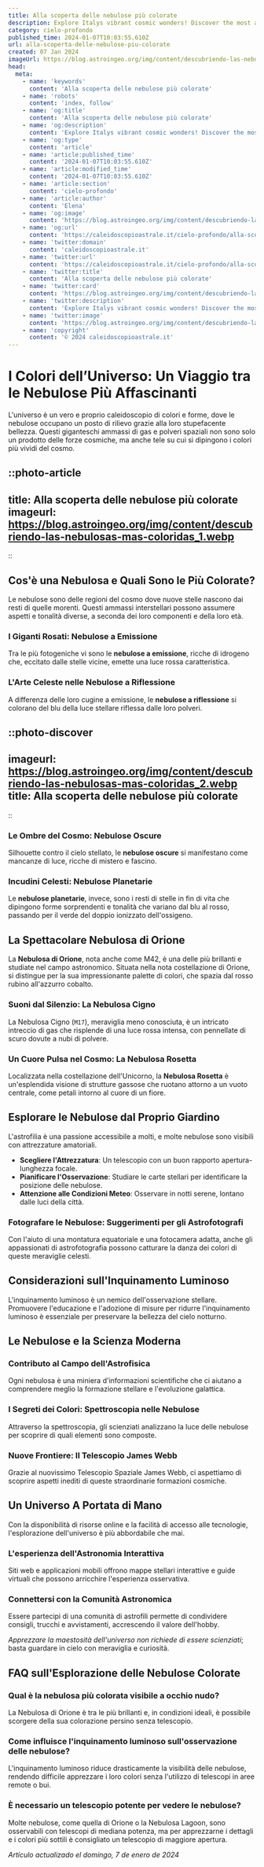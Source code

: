 ```yaml
---
title: Alla scoperta delle nebulose più colorate
description: Explore Italys vibrant cosmic wonders! Discover the most awe-inspiring, colorful nebulae through our expert guide. Stun your senses!
category: cielo-profondo
published_time: 2024-01-07T10:03:55.610Z
url: alla-scoperta-delle-nebulose-piu-colorate
created: 07 Jan 2024
imageUrl: https://blog.astroingeo.org/img/content/descubriendo-las-nebulosas-mas-coloridas_1.webp
head:
  meta:
    - name: 'keywords'
      content: 'Alla scoperta delle nebulose più colorate'
    - name: 'robots'
      content: 'index, follow'
    - name: 'og:title'
      content: 'Alla scoperta delle nebulose più colorate'
    - name: 'og:description'
      content: 'Explore Italys vibrant cosmic wonders! Discover the most awe-inspiring, colorful nebulae through our expert guide. Stun your senses!'
    - name: 'og:type'
      content: 'article'
    - name: 'article:published_time'
      content: '2024-01-07T10:03:55.610Z'
    - name: 'article:modified_time'
      content: '2024-01-07T10:03:55.610Z'
    - name: 'article:section'
      content: 'cielo-profondo'
    - name: 'article:author'
      content: 'Elena'
    - name: 'og:image'
      content: 'https://blog.astroingeo.org/img/content/descubriendo-las-nebulosas-mas-coloridas_1.webp'
    - name: 'og:url'
      content: 'https://caleidoscopioastrale.it/cielo-profondo/alla-scoperta-delle-nebulose-piu-colorate'
    - name: 'twitter:domain'
      content: 'caleidoscopioastrale.it'
    - name: 'twitter:url'
      content: 'https://caleidoscopioastrale.it/cielo-profondo/alla-scoperta-delle-nebulose-piu-colorate'
    - name: 'twitter:title'
      content: 'Alla scoperta delle nebulose più colorate'
    - name: 'twitter:card'
      content: 'https://blog.astroingeo.org/img/content/descubriendo-las-nebulosas-mas-coloridas_1.webp'
    - name: 'twitter:description'
      content: 'Explore Italys vibrant cosmic wonders! Discover the most awe-inspiring, colorful nebulae through our expert guide. Stun your senses!'
    - name: 'twitter:image'
      content: 'https://blog.astroingeo.org/img/content/descubriendo-las-nebulosas-mas-coloridas_1.webp'
    - name: 'copyright'
      content: '© 2024 caleidoscopioastrale.it'
---
```

# I Colori dell’Universo: Un Viaggio tra le Nebulose Più Affascinanti

L'universo è un vero e proprio caleidoscopio di colori e forme, dove le nebulose occupano un posto di rilievo grazie alla loro stupefacente bellezza. Questi giganteschi ammassi di gas e polveri spaziali non sono solo un prodotto delle forze cosmiche, ma anche tele su cui si dipingono i colori più vividi del cosmo.

::photo-article
---
title: Alla scoperta delle nebulose più colorate
imageurl: https://blog.astroingeo.org/img/content/descubriendo-las-nebulosas-mas-coloridas_1.webp
---
::

## Cos'è una Nebulosa e Quali Sono le Più Colorate?

Le nebulose sono delle regioni del cosmo dove nuove stelle nascono dai resti di quelle morenti. Questi ammassi interstellari possono assumere aspetti e tonalità diverse, a seconda dei loro componenti e della loro età.

### **I Giganti Rosati: Nebulose a Emissione**
Tra le più fotogeniche vi sono le **nebulose a emissione**, ricche di idrogeno che, eccitato dalle stelle vicine, emette una luce rossa caratteristica.

### L'Arte Celeste nelle Nebulose a Riflessione
A differenza delle loro cugine a emissione, le **nebulose a riflessione** si colorano del blu della luce stellare riflessa dalle loro polveri.

::photo-discover
---
imageurl: https://blog.astroingeo.org/img/content/descubriendo-las-nebulosas-mas-coloridas_2.webp
title: Alla scoperta delle nebulose più colorate
---
::

### Le Ombre del Cosmo: Nebulose Oscure
Silhouette contro il cielo stellato, le **nebulose oscure** si manifestano come mancanze di luce, ricche di mistero e fascino.

### **Incudini Celesti: Nebulose Planetarie**
Le **nebulose planetarie**, invece, sono i resti di stelle in fin di vita che dipingono forme sorprendenti e tonalità che variano dal blu al rosso, passando per il verde del doppio ionizzato dell'ossigeno.

## La Spettacolare Nebulosa di Orione

La **Nebulosa di Orione**, nota anche come M42, è una delle più brillanti e studiate nel campo astronomico. Situata nella nota costellazione di Orione, si distingue per la sua impressionante palette di colori, che spazia dal rosso rubino all'azzurro cobalto.

### Suoni dal Silenzio: La Nebulosa Cigno
La Nebulosa Cigno (`M17`), meraviglia meno conosciuta, è un intricato intreccio di gas che risplende di una luce rossa intensa, con pennellate di scuro dovute a nubi di polvere.

### **Un Cuore Pulsa nel Cosmo: La Nebulosa Rosetta**
Localizzata nella costellazione dell'Unicorno, la **Nebulosa Rosetta** è un'esplendida visione di strutture gassose che ruotano attorno a un vuoto centrale, come petali intorno al cuore di un fiore.

## Esplorare le Nebulose dal Proprio Giardino

L'astrofilia è una passione accessibile a molti, e molte nebulose sono visibili con attrezzature amatoriali.

- **Scegliere l'Attrezzatura**: Un telescopio con un buon rapporto apertura-lunghezza focale.
- **Pianificare l'Osservazione**: Studiare le carte stellari per identificare la posizione delle nebulose.
- **Attenzione alle Condizioni Meteo**: Osservare in notti serene, lontano dalle luci della città.

### Fotografare le Nebulose: Suggerimenti per gli Astrofotografi
Con l'aiuto di una montatura equatoriale e una fotocamera adatta, anche gli appassionati di astrofotografia possono catturare la danza dei colori di queste meraviglie celesti.

## Considerazioni sull'Inquinamento Luminoso

L'inquinamento luminoso è un nemico dell'osservazione stellare. Promuovere l'educazione e l'adozione di misure per ridurre l'inquinamento luminoso è essenziale per preservare la bellezza del cielo notturno.

## Le Nebulose e la Scienza Moderna

### Contributo al Campo dell'Astrofisica
Ogni nebulosa è una miniera d'informazioni scientifiche che ci aiutano a comprendere meglio la formazione stellare e l'evoluzione galattica.

### **I Segreti dei Colori**: Spettroscopia nelle Nebulose
Attraverso la spettroscopia, gli scienziati analizzano la luce delle nebulose per scoprire di quali elementi sono composte.

### Nuove Frontiere: Il Telescopio James Webb
Grazie al nuovissimo Telescopio Spaziale James Webb, ci aspettiamo di scoprire aspetti inediti di queste straordinarie formazioni cosmiche.

## Un Universo A Portata di Mano

Con la disponibilità di risorse online e la facilità di accesso alle tecnologie, l'esplorazione dell'universo è più abbordabile che mai.

### L'esperienza dell'Astronomia Interattiva
Siti web e applicazioni mobili offrono mappe stellari interattive e guide virtuali che possono arricchire l'esperienza osservativa.

### Connettersi con la Comunità Astronomica
Essere partecipi di una comunità di astrofili permette di condividere consigli, trucchi e avvistamenti, accrescendo il valore dell'hobby.

*Apprezzare la maestosità dell'universo non richiede di essere scienziati*; basta guardare in cielo con meraviglia e curiosità.

## FAQ sull'Esplorazione delle Nebulose Colorate

### Qual è la nebulosa più colorata visibile a occhio nudo?
La Nebulosa di Orione è tra le più brillanti e, in condizioni ideali, è possibile scorgere della sua colorazione persino senza telescopio.

### Come influisce l'inquinamento luminoso sull'osservazione delle nebulose?
L'inquinamento luminoso riduce drasticamente la visibilità delle nebulose, rendendo difficile apprezzare i loro colori senza l'utilizzo di telescopi in aree remote o bui.

### È necessario un telescopio potente per vedere le nebulose?
Molte nebulose, come quella di Orione o la Nebulosa Lagoon, sono osservabili con telescopi di mediana potenza, ma per apprezzarne i dettagli e i colori più sottili è consigliato un telescopio di maggiore apertura.

_Artículo actualizado el domingo, 7 de enero de 2024_